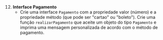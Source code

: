 12. **Interface Pagamento**
    - Crie uma interface `Pagamento` com a propriedade valor (número) e a propriedade método (que pode ser "cartao" ou "boleto"). Crie uma função `realizarPagamento` que aceite um objeto do tipo `Pagamento` e imprima uma mensagem personalizada de acordo com o método de pagamento.
